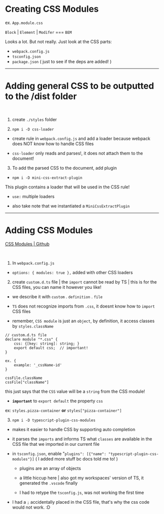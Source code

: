 # Creating CSS Modules

ex. `App.module.css`

`Block` | `Element` | `Modifer` === `BEM`

Looks a lot. But not really. Just look at the CSS parts:

-   `webpack.config.js`
-   `tsconfig.json`
-   `package.json` ( just to see if the deps are added! )

---

# Adding general CSS to be outputted to the /dist folder

<br>

1. create `./styles` folder

2. `npm i -D css-loader`

-   create rule in `webpack.config.js` and add a loader because webpack does NOT know how to handle CSS files

-   `css-loader` only reads and parses!, it does not attach them to the document!

3. To add the parsed CSS to the document, add plugin

-   `npm i -D mini-css-extract-plugin`

This plugin contains a loader that will be used in the CSS rule!

-   `use:` multiple loaders

-   also take note that we instantiated a `MiniCssExtractPlugin`

---

# Adding CSS Modules

[CSS Modules | Github](https://github.com/css-modules/css-modules)

<br>

1. In `webpack.config.js`

-   `options: { modules: true },` added with other CSS loaders

2. create `custom.d.ts` file | the `import` cannot be read by TS | this is for the CSS files, you can name it however you like!

-   we describe it with `custom` . `definition` . `file`

-   `TS` does not recognize imports from `.css`, it doesnt know how to `import` CSS files

-   remember, `CSS module` is just an `object`, by definition, it access classes by `styles.className`

```
// custom.d.ts file
declare module "*.css" {
    css: {[key: string]: string; }
    export default css;  // important!
}

ex. {
    example: '_cssName-id'
}

cssFile.className
cssFile["className"]
```

this just says that the `CSS` value will be a `string` from the CSS module!

-   **`important`** to `export default` the property `css`

ex: `styles.pizza-container` **or** `styles["pizza-container"]`

3. `npm i -D typescript-plugin-css-modules`

-   makes it easier to handle CSS by supporting auto completion

-   it parses the `imports` and informs TS what `classes` are available in the CSS file that we imported in our current file

-   in `tsconfig.json`, enable "`plugins": [{"name": "typescript-plugin-css-modules"}]` ( I added more stuff bc docs told me to! )

    -   plugins are an array of objects

    -   a little hiccup here | also got my workspaces' version of TS, it generated the `.vscode` finally

    -   I had to retype the `tsconfig.js`, was not working the first time

-   I had a `;` accidentally placed in the CSS file, that's why the css code would not work. :D
